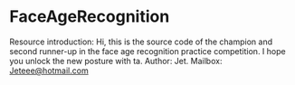 # FaceAgeRecognition


Resource introduction: 
Hi, this is the source code of the champion and second runner-up in the face age recognition practice competition. I hope you unlock the new posture with ta. 
Author: Jet. 
Mailbox: Jeteee@hotmail.com
